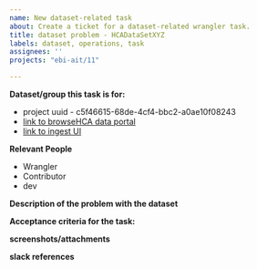 ```yaml
---
name: New dataset-related task
about: Create a ticket for a dataset-related wrangler task.
title: dataset problem - HCADataSetXYZ
labels: dataset, operations, task
assignees: ''
projects: "ebi-ait/11"

---
```


**Dataset/group this task is for:**

<!--Indicate the name of the group or the dataset this task is for. e.g. Tissue Sensitivity dataset.-->
- project uuid - c5f46615-68de-4cf4-bbc2-a0ae10f08243
- [link to browseHCA data portal](https://data.humancellatlas.org/explore/projects/c5f46615-68de-4cf4-bbc2-a0ae10f08243)
- [link to ingest UI](https://contribute.data.humancellatlas.org/projects/detail?uuid=c5f46615-68de-4cf4-bbc2-a0ae10f08243)

**Relevant People**
- Wrangler
- Contributor
- dev
<!--Indicate the wrangler who is responsible for the group/dataset. This may not be the person responsible for the task.-->

**Description of the problem with the dataset**

<!--Indicate what the task is. Include subtasks as a checklist.-->

**Acceptance criteria for the task:**

<!--Indicate the acceptance criteria for the task as a bulleted list.-->

 **screenshots/attachments**
<!-- add any relevant screenshots or files -->

**slack references**

<!-- in case this issue was discussed in slack, add a link here -->
